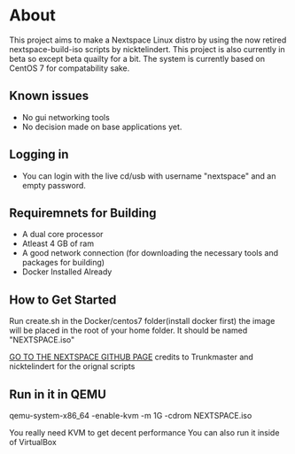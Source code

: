 # About

This project aims to make a Nextspace Linux distro by using the now retired nextspace-build-iso scripts by nicktelindert. This project is also currently in beta so except beta quailty for a bit. The system is currently based on CentOS 7 for compatability sake.


## Known issues
- No gui networking tools
- No decision made on base applications yet.

## Logging in
- You can login with the live cd/usb with username "nextspace" and an empty password.

## Requiremnets for Building
- A dual core processor
- Atleast 4 GB of ram
- A good network connection (for downloading the necessary tools and packages for building)
- Docker Installed Already

## How to Get Started
Run create.sh in the Docker/centos7 folder(install docker first) the image will be placed in the root of your home folder. It should be named "NEXTSPACE.iso"

[GO TO THE NEXTSPACE GITHUB PAGE](https://www.github.com/trunkmaster/nextspace) credits to Trunkmaster and nicktelindert for the orignal scripts

## Run in it in QEMU

qemu-system-x86_64 -enable-kvm -m 1G -cdrom NEXTSPACE.iso

You really need KVM to get decent performance
You can also run it inside of VirtualBox
